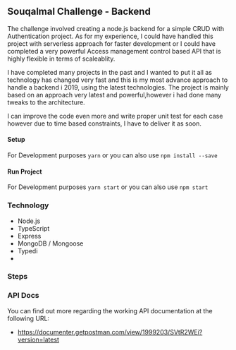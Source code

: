 

## Souqalmal Challenge - Backend 

The challenge involved creating a node.js backend for a simple CRUD with Authentication project.
As for my experience, I could have handled this project with serverless approach for faster development or I could have completed a very powerful Access management control based API that is highly flexible in terms of scaleablity. 

I have completed many projects in the past and I wanted to put it all as technology has changed very fast and this is my most advance approach to handle a backend i 2019, using the latest technologies. The project is mainly based on an approach very latest and powerful,however i had done many tweaks to the architecture. 

I can improve the code even more and write proper unit test for each case however due to time based constraints, I have to deliver it as soon. 



#### Setup 

For Development purposes
``` yarn ``` 
or you can also use 
``` npm install --save ```

#### Run Project 

For Development purposes
``` yarn start ```
or you can also use 
``` npm start ``` 


### Technology 

- Node.js
- TypeScript 
- Express 
- MongoDB / Mongoose 
- Typedi 
- 


### Steps




### API Docs 

You can find out more regarding the working API documentation at the following URL:
- https://documenter.getpostman.com/view/1999203/SVtR2WEi?version=latest